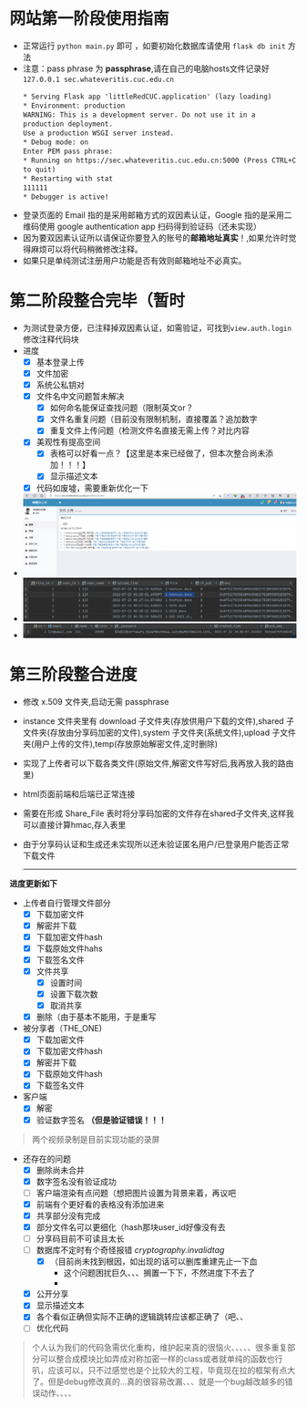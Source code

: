 # 网站第一阶段使用指南

* 正常运行 `python main.py` 即可 ，如要初始化数据库请使用 `flask db init` 方法
* 注意：pass phrase 为 **passphrase**,请在自己的电脑hosts文件记录好 `127.0.0.1 sec.whateveritis.cuc.edu.cn`
    ```shell
    * Serving Flask app 'littleRedCUC.application' (lazy loading)
    * Environment: production
    WARNING: This is a development server. Do not use it in a production deployment.
    Use a production WSGI server instead.
   * Debug mode: on
    Enter PEM pass phrase:
   * Running on https://sec.whateveritis.cuc.edu.cn:5000 (Press CTRL+C to quit)
   * Restarting with stat
    111111
   * Debugger is active!
    ```
* 登录页面的 Email 指的是采用邮箱方式的双因素认证，Google 指的是采用二维码使用 google authentication app 扫码得到验证码（还未实现）
* 因为要双因素认证所以请保证你要登入的账号的**邮箱地址真实**！,如果允许时觉得麻烦可以将代码稍微修改注释。
* 如果只是单纯测试注册用户功能是否有效则邮箱地址不必真实。


# 第二阶段整合完毕（暂时
- 为测试登录方便，已注释掉双因素认证，如需验证，可找到`view.auth.login`修改注释代码块
- 进度
  - [x] 基本登录上传
  - [x] 文件加密
  - [x] 系统公私钥对
  - [x] 文件名中文问题暂未解决
    - [x] 如何命名能保证查找问题（限制英文or？
    - [x] 文件名重复问题（目前没有限制机制，直接覆盖？追加数字
    - [x] 重复文件上传问题（检测文件名直接无需上传？对比内容
  - [x] 美观性有提高空间
    - [x] 表格可以好看一点？【这里是本来已经做了，但本次整合尚未添加！！！】
    - [x] 显示描述文本
  - [x] 代码如废墟，需要重新优化一下
- ![](./img_README/auth-file.png)
- ![](./img_README/post_file.png)
- ![](./img_README/user.png)


# 第三阶段整合进度
* 修改 x.509 文件夹,启动无需 passphrase
*  instance 文件夹里有 download 子文件夹(存放供用户下载的文件),shared 子文件夹(存放由分享码加密的文件),system 子文件夹(系统文件),upload 子文件夹(用户上传的文件),temp(存放原始解密文件,定时删除)
* 实现了上传者可以下载各类文件(原始文件,解密文件写好后,我再放入我的路由里)
* html页面前端和后端已正常连接
* 需要在形成 Share_File 表时将分享码加密的文件存在shared子文件夹,这样我可以直接计算hmac,存入表里
* 由于分享码认证和生成还未实现所以还未验证匿名用户/已登录用户能否正常下载文件
 
  ---

**进度更新如下**
- 上传者自行管理文件部分
  - [x] 下载加密文件
  - [x] 解密并下载
  - [x] 下载加密文件hash
  - [x] 下载原始文件hahs
  - [x] 下载签名文件
  - [x] 文件共享
    - [x] 设置时间 
    - [x] 设置下载次数
    - [x] 取消共享
  - [x] 删除（由于基本不能用，于是重写
- 被分享者（THE_ONE)
  - [x] 下载加密文件
  - [x] 下载加密文件hash
  - [x] 解密并下载
  - [x] 下载原始文件hash
  - [x] 下载签名文件
- 客户端
  - [x] 解密
  - [x] 验证数字签名 **（但是验证错误！！！**
> 两个视频录制是目前实现功能的录屏
- 还存在的问题
  - [x] 删除尚未合并
  - [x] 数字签名没有验证成功
  - [ ] 客户端渲染有点问题（想把图片设置为背景来着，再议吧
  - [x] 前端有个更好看的表格没有添加进来
  - [x] 共享部分没有完成
  - [x] 部分文件名可以更细化（hash那块user_id好像没有去
  - [ ] 分享码目前不可读且太长
  - [ ] 数据库不定时有个奇怪报错 *cryptography.invalidtag* 
    - [x] （目前尚未找到根因，如出现的话可以删库重建先止一下血
      - 这个问题困扰巨久、、、搁置一下下，不然进度下不去了
      - 
  - [x] 公开分享
  - [x] 显示描述文本
  - [x] 各个看似正确但实际不正确的逻辑跳转应该都正确了（吧、、  
  - [ ] 优化代码
 
 > 个人认为我们的代码急需优化重构，维护起来真的很恼火、、、、、很多重复部分可以整合成模块比如弄成对称加密一样的class或者就单纯的函数也行叭，应该可以，只不过感觉也是个比较大的工程，毕竟现在拉的框架有点大了。但是debug修改真的...真的很容易改漏、、、就是一个bug越改越多的错误动作、、、、
